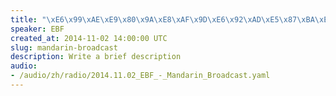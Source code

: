 ```yaml
--- 
title: "\xE6\x99\xAE\xE9\x80\x9A\xE8\xAF\x9D\xE6\x92\xAD\xE5\x87\xBA\xE7\x9A\x842014\xE5\xB9\xB411\xE6\x9C\x8802\xE6\x97\xA5"
speaker: EBF
created_at: 2014-11-02 14:00:00 UTC
slug: mandarin-broadcast
description: Write a brief description
audio: 
- /audio/zh/radio/2014.11.02_EBF_-_Mandarin_Broadcast.yaml
---
```

